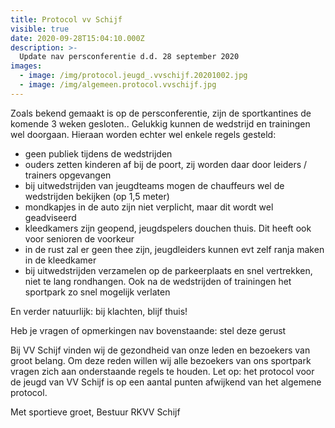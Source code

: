 ```yaml
---
title: Protocol vv Schijf
visible: true
date: 2020-09-28T15:04:10.000Z
description: >-
  Update nav persconferentie d.d. 28 september 2020
images:
  - image: /img/protocol.jeugd_.vvschijf.20201002.jpg
  - image: /img/algemeen.protocol.vvschijf.jpg
---
```


Zoals bekend gemaakt is op de persconferentie, zijn de sportkantines de komende 3 weken gesloten.. Gelukkig kunnen de wedstrijd en trainingen wel doorgaan. Hieraan worden echter wel enkele regels gesteld:
 
* geen publiek tijdens de wedstrijden
* ouders zetten kinderen af bij de poort, zij worden  daar door leiders / trainers opgevangen
* bij uitwedstrijden van jeugdteams mogen de chauffeurs wel de wedstrijden bekijken (op 1,5 meter)
* mondkapjes in de auto zijn niet verplicht, maar dit wordt wel geadviseerd
* kleedkamers zijn geopend, jeugdspelers douchen thuis. Dit heeft ook voor senioren de voorkeur
* in de rust zal er geen thee  zijn, jeugdleiders kunnen evt zelf ranja maken in de kleedkamer
* bij uitwedstrijden verzamelen op de parkeerplaats en snel vertrekken, niet te lang rondhangen. Ook na de wedstrijden of trainingen het sportpark zo snel mogelijk verlaten
 
En verder natuurlijk: bij klachten, blijf thuis!
 
Heb je vragen of opmerkingen nav bovenstaande: stel deze gerust


Bij VV Schijf vinden wij de gezondheid van onze leden en bezoekers van groot belang.
Om deze reden willen wij alle bezoekers van ons sportpark vragen zich aan onderstaande regels te houden.
Let op: het protocol voor de jeugd van VV Schijf is op een aantal punten afwijkend van het algemene protocol. 
 
Met sportieve groet,
Bestuur RKVV Schijf
